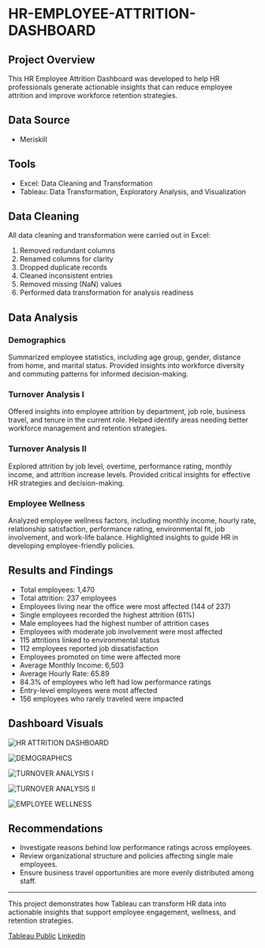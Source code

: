 # HR-EMPLOYEE-ATTRITION-DASHBOARD  

## Project Overview  
This HR Employee Attrition Dashboard was developed to help HR professionals generate actionable insights that can reduce employee attrition and improve workforce retention strategies.  

## Data Source  
- Meriskill  

## Tools  
- Excel: Data Cleaning and Transformation  
- Tableau: Data Transformation, Exploratory Analysis, and Visualization  

## Data Cleaning  
All data cleaning and transformation were carried out in Excel:  
1. Removed redundant columns  
2. Renamed columns for clarity  
3. Dropped duplicate records  
4. Cleaned inconsistent entries  
5. Removed missing (NaN) values  
6. Performed data transformation for analysis readiness  

## Data Analysis  

### Demographics  
Summarized employee statistics, including age group, gender, distance from home, and marital status. Provided insights into workforce diversity and commuting patterns for informed decision-making.  

### Turnover Analysis I  
Offered insights into employee attrition by department, job role, business travel, and tenure in the current role. Helped identify areas needing better workforce management and retention strategies.  

### Turnover Analysis II  
Explored attrition by job level, overtime, performance rating, monthly income, and attrition increase levels. Provided critical insights for effective HR strategies and decision-making.  

### Employee Wellness  
Analyzed employee wellness factors, including monthly income, hourly rate, relationship satisfaction, performance rating, environmental fit, job involvement, and work-life balance. Highlighted insights to guide HR in developing employee-friendly policies.  

## Results and Findings  
- Total employees: 1,470  
- Total attrition: 237 employees  
- Employees living near the office were most affected (144 of 237)  
- Single employees recorded the highest attrition (61%)  
- Male employees had the highest number of attrition cases  
- Employees with moderate job involvement were most affected  
- 115 attritions linked to environmental status  
- 112 employees reported job dissatisfaction  
- Employees promoted on time were affected more  
- Average Monthly Income: 6,503  
- Average Hourly Rate: 65.89  
- 84.3% of employees who left had low performance ratings  
- Entry-level employees were most affected  
- 156 employees who rarely traveled were impacted  

## Dashboard Visuals  

![HR ATTRITION DASHBOARD](https://github.com/Temitopeadep/HR-EMPLOYEE-ATTRITION-DASHBOARD/assets/142262047/27d5d096-e1e0-4bd3-8fc9-ac95251a03b9)  

![DEMOGRAPHICS](https://github.com/Temitopeadep/HR-EMPLOYEE-ATTRITION-DASHBOARD/assets/142262047/c19d310b-d177-4f9a-83d4-54275d3ea20c)  

![TURNOVER ANALYSIS I](https://github.com/Temitopeadep/HR-EMPLOYEE-ATTRITION-DASHBOARD/assets/142262047/f9e1866f-cb43-4f7e-af52-80adc991c412)  

![TURNOVER ANALYSIS II](https://github.com/Temitopeadep/HR-EMPLOYEE-ATTRITION-DASHBOARD/assets/142262047/2846844a-f6f9-4064-b2e4-a1be16560733)  

![EMPLOYEE WELLNESS](https://github.com/Temitopeadep/HR-EMPLOYEE-ATTRITION-DASHBOARD/assets/142262047/af51ca2f-9154-4964-b5a1-cc74a6f36e20)  

## Recommendations  
- Investigate reasons behind low performance ratings across employees.  
- Review organizational structure and policies affecting single male employees.  
- Ensure business travel opportunities are more evenly distributed among staff.  

---
This project demonstrates how Tableau can transform HR data into actionable insights that support employee engagement, wellness, and retention strategies.  

[Tableau Public](https://public.tableau.com/app/profile/temitope.adepoju/viz/HREMPLOYEEATTRITIONDASHBOARD/PAGE1)
[Linkedin](www.linkedin.com/in/temitope-elizabeth-adepoju-25bb40160)












